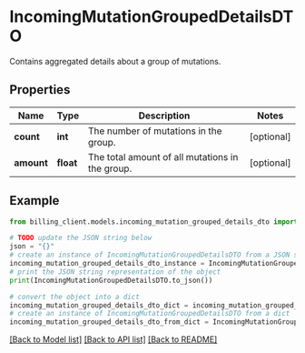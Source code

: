 # IncomingMutationGroupedDetailsDTO

Contains aggregated details about a group of mutations.

## Properties

Name | Type | Description | Notes
------------ | ------------- | ------------- | -------------
**count** | **int** | The number of mutations in the group. | [optional] 
**amount** | **float** | The total amount of all mutations in the group. | [optional] 

## Example

```python
from billing_client.models.incoming_mutation_grouped_details_dto import IncomingMutationGroupedDetailsDTO

# TODO update the JSON string below
json = "{}"
# create an instance of IncomingMutationGroupedDetailsDTO from a JSON string
incoming_mutation_grouped_details_dto_instance = IncomingMutationGroupedDetailsDTO.from_json(json)
# print the JSON string representation of the object
print(IncomingMutationGroupedDetailsDTO.to_json())

# convert the object into a dict
incoming_mutation_grouped_details_dto_dict = incoming_mutation_grouped_details_dto_instance.to_dict()
# create an instance of IncomingMutationGroupedDetailsDTO from a dict
incoming_mutation_grouped_details_dto_from_dict = IncomingMutationGroupedDetailsDTO.from_dict(incoming_mutation_grouped_details_dto_dict)
```
[[Back to Model list]](../README.md#documentation-for-models) [[Back to API list]](../README.md#documentation-for-api-endpoints) [[Back to README]](../README.md)



